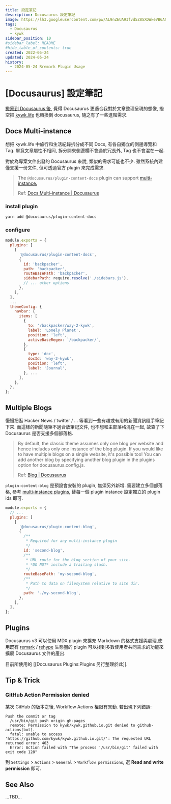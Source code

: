 ```yaml
---
title: 設定筆記
description: Docusaurus 設定筆記
image: https://lh3.googleusercontent.com/pw/AL9nZEUA9Ifvd5Z8SXDWkeVB6AC4MPGwnXaL6kBXNPoXwOQQ2jOcZ1Jw_0p8TKK8C3ZX0e67_FOY15eDrm7aaXSQJcKtoUzC80SAQEHsaBy6qS2AqNNs5VUFNXBKm439y_1wkvmDl-PnL8ReojnIumNlEvOXBg=w800-no?authuser=0
tags:
  - Docusaurus
  - kywk
sidebar_position: 10
#sidebar_label: README
#hide_table_of_contents: true
created: 2022-05-24
updated: 2024-05-24
history:
  - 2024-05-24 Rremark Plugin Usage
---
```


# [Docusaurus] 設定筆記

[搬家到 Docusaurus 後](/life/2022/05/20/move-to-docusaurus/),
覺得 Docusaurus 更適合我對於文章整理呈現的想像, 撥空把 [kywk.life](https://kywk.github.io) 也轉換倒 docusaurus,
隨之有了一些進階需求.

## Docs Multi-instance

想把 kywk.life 中旅行和生活紀錄拆分成不同 Docs, 有各自獨立的側邊導覽和 Tag.
畢竟文章屬性不相同, 拆分開來側邊欄不會過於冗長外, Tag 也不會混在一起.

對於為專案文件出發的 Docusaurus 來說, 類似的需求可能也不少.
雖然系統內建僅支援一份文件, 但可透過官方 plugin 來完成需求.

> The `@docusaurus/plugin-content-docs` plugin can support [multi-instance.](https://docusaurus.io/docs/using-plugins#multi-instance-plugins-and-plugin-ids)
>
> Ref: [Docs Multi-instance | Docusaurus](https://docusaurus.io/docs/docs-multi-instance)

### install plugin

```bash
yarn add @docusaurus/plugin-content-docs
```

### configure

```docusaurus.config.js
module.exports = {
  plugins: [
    [
      '@docusaurus/plugin-content-docs',
      {
        id: 'backpacker',
        path: 'backpacker',
        routeBasePath: 'backpacker',
        sidebarPath: require.resolve('./sidebars.js'),
        // ... other options
      },
    ],
  ],
  ...
  themeConfig: {
    navbar: {
      items: [
        {
          to: '/backpacker/way-2-kywk',
          label: 'Lonely Planet',
          position: 'left',
          activeBaseRegex: `/backpacker/`,
        },
        {
          type: 'doc',
          docId: 'way-2-kywk',
          position: 'left',
          label: 'Journal',
        }, ...
      ],
    },
  },
};
```

## Multiple Blogs

慢慢把逛 Hacker News / twitter / ... 等看到一些有趣或有用的新聞資訊隨手筆記下來.
而這樣的新聞隨筆不適合放筆記文件, 也不想和主部落格混在一起, 故查了下 Docusaurus 是否支援多個部落格.

> By default, the classic theme assumes only one blog per website
> and hence includes only one instance of the blog plugin.
> If you would like to have multiple blogs on a single website,
> it's possible too! You can add another blog by specifying
> another blog plugin in the plugins option for docusaurus.config.js.
>
> Ref: [Blog | Docusaurus](https://docusaurus.io/docs/blog#multiple-blogs)

`plugin-content-blog` 是預設會安裝的 plugin, 無須另外新增.
需要建立多個部落格, 參考 [multi-instance plugins](https://docusaurus.io/docs/using-plugins#multi-instance-plugins-and-plugin-ids),
替每一個 plugin instance 設定獨立的 plugin ids 即可.

```docusaurus.config.js
module.exports = {
  // ...
  plugins: [
    [
      '@docusaurus/plugin-content-blog',
      {
        /**
         * Required for any multi-instance plugin
         */
        id: 'second-blog',
        /**
         * URL route for the blog section of your site.
         * *DO NOT* include a trailing slash.
         */
        routeBasePath: 'my-second-blog',
        /**
         * Path to data on filesystem relative to site dir.
         */
        path: './my-second-blog',
      },
    ],
  ],
};
```

## Plugins

Docusaurus v3 可以使用 MDX plugin 來擴充 Markdown 的格式支援與處理,使用既有
[remark](https://github.com/remarkjs/remark/blob/main/doc/plugins.md#list-of-plugins) /
[rehype](https://github.com/rehypejs/rehype/blob/main/doc/plugins.md#list-of-plugins)
生態圈的 plugin 可以找到多數使用者共同需求的功能來擴展 Docusaurus 文件的產出.

目前所使用的 [[Docusaurus Plugins:Plugins 另行整理於此]].

## Tip & Trick

### GitHub Action Permission denied

某次 GitHub 的版本之後, Workflow Actions 權限有異動.
若出現下列錯誤:

```
Push the commit or tag
  /usr/bin/git push origin gh-pages
  remote: Permission to kywk/kywk.github.io.git denied to github-actions[bot].
  fatal: unable to access 'https://github.com/kywk/kywk.github.io.git/': The requested URL returned error: 403
  Error: Action failed with "The process '/usr/bin/git' failed with exit code 128"
```

到 `Settings` > `Actions` > `General` > `Workflow permissions`, 選 **Read and write permission** 即可.

## See Also

...TBD...
